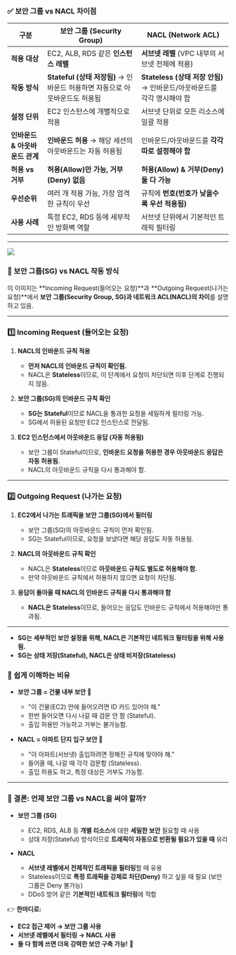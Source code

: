 ### **✅ 보안 그룹 vs NACL 차이점**

| 구분 | **보안 그룹 (Security Group)** | **NACL (Network ACL)** |
|------|--------------------------|----------------------|
| **적용 대상** | EC2, ALB, RDS 같은 **인스턴스 레벨** | **서브넷 레벨** (VPC 내부의 서브넷 전체에 적용) |
| **작동 방식** | **Stateful (상태 저장됨)** → 인바운드 허용하면 자동으로 아웃바운드도 허용됨 | **Stateless (상태 저장 안됨)** → 인바운드/아웃바운드를 각각 명시해야 함 |
| **설정 단위** | EC2 인스턴스에 개별적으로 적용 | 서브넷 단위로 모든 리소스에 일괄 적용 |
| **인바운드 & 아웃바운드 관계** | **인바운드 허용** → 해당 세션의 아웃바운드는 자동 허용됨 | 인바운드/아웃바운드를 **각각 따로 설정해야 함** |
| **허용 vs 거부** | **허용(Allow)만 가능, 거부(Deny) 없음** | **허용(Allow) & 거부(Deny) 둘 다 가능** |
| **우선순위** | 여러 개 적용 가능, 가장 엄격한 규칙이 우선 | 규칙에 **번호(번호가 낮을수록 우선 적용됨)** |
| **사용 사례** | 특정 EC2, RDS 등에 세부적인 방화벽 역할 | 서브넷 단위에서 기본적인 트래픽 필터링 |

---

![](https://velog.velcdn.com/images/luckyprice1103/post/397db45c-1065-4233-91c0-1d15865de0de/image.png)

### **📌 보안 그룹(SG) vs NACL 작동 방식**

이 이미지는 **Incoming Request(들어오는 요청)**과 **Outgoing Request(나가는 요청)**에서 **보안 그룹(Security Group, SG)과 네트워크 ACL(NACL)의 차이**를 설명하고 있음.

---

### **1️⃣ Incoming Request (들어오는 요청)**
1. **NACL의 인바운드 규칙 적용**  
   - **먼저 NACL의 인바운드 규칙이 확인됨.**
   - NACL은 **Stateless**이므로, 이 단계에서 요청이 차단되면 이후 단계로 진행되지 않음.
  
2. **보안 그룹(SG)의 인바운드 규칙 확인**  
   - **SG는 Stateful**이므로 NACL을 통과한 요청을 세밀하게 필터링 가능.
   - SG에서 허용된 요청만 EC2 인스턴스로 전달됨.

3. **EC2 인스턴스에서 아웃바운드 응답 (자동 허용됨)**  
   - 보안 그룹이 Stateful이므로, **인바운드 요청을 허용한 경우 아웃바운드 응답은 자동 허용됨.**
   - NACL의 아웃바운드 규칙을 다시 통과해야 함.

---

### **2️⃣ Outgoing Request (나가는 요청)**
1. **EC2에서 나가는 트래픽을 보안 그룹(SG)에서 필터링**  
   - 보안 그룹(SG)의 아웃바운드 규칙이 먼저 확인됨.
   - SG는 Stateful이므로, 요청을 보냈다면 해당 응답도 자동 허용됨.

2. **NACL의 아웃바운드 규칙 확인**  
   - NACL은 **Stateless**이므로 **아웃바운드 규칙도 별도로 허용해야 함.**  
   - 만약 아웃바운드 규칙에서 허용하지 않으면 요청이 차단됨.

3. **응답이 돌아올 때 NACL의 인바운드 규칙을 다시 통과해야 함**  
   - **NACL은 Stateless**이므로, 들어오는 응답도 인바운드 규칙에서 허용해야만 통과됨.

---


- **SG는 세부적인 보안 설정을 위해, NACL은 기본적인 네트워크 필터링을 위해 사용됨.**
- **SG는 상태 저장(Stateful), NACL은 상태 비저장(Stateless)**

### **🚀 쉽게 이해하는 비유**
- **보안 그룹 = 건물 내부 보안 🚪**  
  - "이 건물(EC2) 안에 들어오려면 ID 카드 있어야 해."  
  - 한번 들어오면 다시 나갈 때 검문 안 함 (Stateful).  
  - 출입 허용만 가능하고 거부는 불가능함.

- **NACL = 아파트 단지 입구 보안 🏢**  
  - "이 아파트(서브넷) 출입하려면 정해진 규칙에 맞아야 해."  
  - 들어올 때, 나갈 때 각각 검문함 (Stateless).  
  - 출입 허용도 하고, 특정 대상은 거부도 가능함.

---

### **📌 결론: 언제 보안 그룹 vs NACL을 써야 할까?**
- **보안 그룹 (SG)**
  - EC2, RDS, ALB 등 **개별 리소스**에 대한 **세밀한 보안** 필요할 때 사용
  - 상태 저장(Stateful) 방식이므로 **트래픽이 자동으로 반환될 필요가 있을 때** 유리

- **NACL**
  - **서브넷 레벨에서 전체적인 트래픽을 필터링**할 때 유용
  - Stateless이므로 **특정 트래픽을 강제로 차단(Deny)** 하고 싶을 때 필요 (보안 그룹은 Deny 불가능)
  - DDoS 방어 같은 **기본적인 네트워크 필터링**에 적합

👉 **한마디로:**  
- **EC2 접근 제어 → 보안 그룹 사용**  
- **서브넷 레벨에서 필터링 → NACL 사용**  
- **둘 다 함께 쓰면 더욱 강력한 보안 구축 가능!** 🚀
